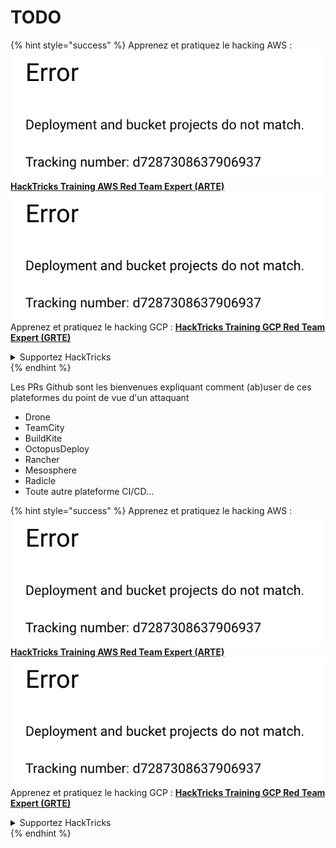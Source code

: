 # TODO

{% hint style="success" %}
Apprenez et pratiquez le hacking AWS :<img src="../.gitbook/assets/image (1) (1).png" alt="" data-size="line">[**HackTricks Training AWS Red Team Expert (ARTE)**](https://training.hacktricks.xyz/courses/arte)<img src="../.gitbook/assets/image (1) (1).png" alt="" data-size="line">\
Apprenez et pratiquez le hacking GCP : <img src="../.gitbook/assets/image (2).png" alt="" data-size="line">[**HackTricks Training GCP Red Team Expert (GRTE)**<img src="../.gitbook/assets/image (2).png" alt="" data-size="line">](https://training.hacktricks.xyz/courses/grte)

<details>

<summary>Supportez HackTricks</summary>

* Consultez les [**plans d'abonnement**](https://github.com/sponsors/carlospolop)!
* **Rejoignez le** 💬 [**groupe Discord**](https://discord.gg/hRep4RUj7f) ou le [**groupe telegram**](https://t.me/peass) ou **suivez** nous sur **Twitter** 🐦 [**@hacktricks\_live**](https://twitter.com/hacktricks\_live)**.**
* **Partagez des astuces de hacking en soumettant des PRs aux** [**HackTricks**](https://github.com/carlospolop/hacktricks) et [**HackTricks Cloud**](https://github.com/carlospolop/hacktricks-cloud) dépôts github.

</details>
{% endhint %}

Les PRs Github sont les bienvenues expliquant comment (ab)user de ces plateformes du point de vue d'un attaquant

* Drone
* TeamCity
* BuildKite
* OctopusDeploy
* Rancher
* Mesosphere
* Radicle
* Toute autre plateforme CI/CD...

{% hint style="success" %}
Apprenez et pratiquez le hacking AWS :<img src="../.gitbook/assets/image (1) (1).png" alt="" data-size="line">[**HackTricks Training AWS Red Team Expert (ARTE)**](https://training.hacktricks.xyz/courses/arte)<img src="../.gitbook/assets/image (1) (1).png" alt="" data-size="line">\
Apprenez et pratiquez le hacking GCP : <img src="../.gitbook/assets/image (2).png" alt="" data-size="line">[**HackTricks Training GCP Red Team Expert (GRTE)**<img src="../.gitbook/assets/image (2).png" alt="" data-size="line">](https://training.hacktricks.xyz/courses/grte)

<details>

<summary>Supportez HackTricks</summary>

* Consultez les [**plans d'abonnement**](https://github.com/sponsors/carlospolop)!
* **Rejoignez le** 💬 [**groupe Discord**](https://discord.gg/hRep4RUj7f) ou le [**groupe telegram**](https://t.me/peass) ou **suivez** nous sur **Twitter** 🐦 [**@hacktricks\_live**](https://twitter.com/hacktricks\_live)**.**
* **Partagez des astuces de hacking en soumettant des PRs aux** [**HackTricks**](https://github.com/carlospolop/hacktricks) et [**HackTricks Cloud**](https://github.com/carlospolop/hacktricks-cloud) dépôts github.

</details>
{% endhint %}
